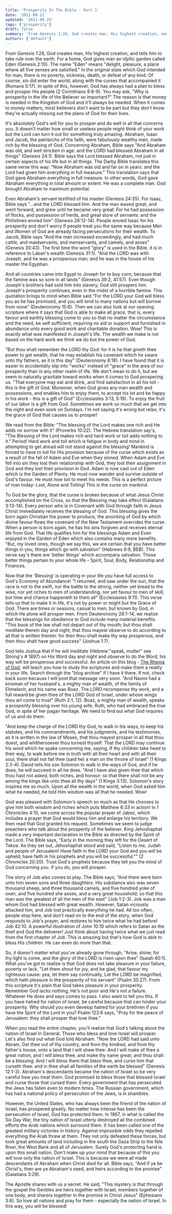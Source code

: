 ```yaml
---
title: 'Prosperity In The Bible - Part 1'
date: '2011-09-21'
updated: '2011-09-22'
tags: ['prosperity']
draft: false
summary: 'From Genesis 1:28, God creates man, His highest creation, and tells him to take rule over the earth. For a home, God gives man an idyllic garden called Eden (Genesis 2:10). The name "Eden" means "delight, pleasure, a place where all five senses are satisfied."'
authors: ['default']
---
```


From Genesis 1:28, God creates man, His highest creation, and tells him to take rule over the earth. For a home, God gives man an idyllic garden called Eden (Genesis 2:10). The name "Eden" means "delight, pleasure, a place where all five senses are satisfied." In the original state which God intended for man, there is no poverty, sickness, death, or defeat of any kind. Of course, sin did enter the world, along with the curses that accompanied it (Romans 5:17). In spite of this, however, God has always had a plan to bless and prosper His people (2 Corinthians 9:8-9). You may ask, "Why is prosperity in the life of the Believer so important?" The reason is that money is needed in the Kingdom of God and it'll always be needed. When it comes to money matters, most believers don't want to be part but they don't know they're actually missing out the plans of God for their lives.

It's absolutely God's will for you to prosper and do well in all that concerns you. It doesn't matter how small or useless people might think of your work but the Lord can turn it out for something truly amazing. Abraham, Isaac and Jacob, the patriarchs of the faith, were fabulously wealthy men, made rich by the blessing of God. Concerning Abraham, Bible says "And Abraham was old, and well stricken in age: and the LORD had blessed Abraham in all things" (Genesis 24:1). Bible says the Lord blessed Abraham, not just in certain aspects of his life but in all things. The Darby Bible translates this same verse this way: "Now Abraham was old and far on in years: and the Lord had given him everything in full measure." This translation says that God gave Abraham everything in full measure. In other words, God gave Abraham everything in total amount or extent. He was a complete man. God brought Abraham to maximum potential.

Even Abraham's servant testified of his master (Genesis 24:35). For Isaac, Bible says "...and the LORD blessed him. And the man waxed great, and went forward, and grew until he became very great: For he had possession of flocks, and possession of herds, and great store of servants: and the Philistines envied him" (Genesis 26:12-14). People envied Isaac for his prosperity and don't worry if people treat you the same way because Men and Women of God are already facing persecutions for their wealth. To Jacob, Bible says "And the man increased exceedingly, and had much cattle, and maidservants, and menservants, and camels, and asses" (Genesis 30:43). The first time the word "glory" is used in the Bible, it is in reference to Laban's wealth (Genesis 31:1). "And the LORD was with Joseph, and he was a prosperous man; and he was in the house of his master the Egyptian.

And all countries came into Egypt to Joseph for to buy corn; because that the famine was so sore in all lands" (Genesis 39:2, 41:57). Even though Joseph's brothers had sold him into slavery, God still prospers him. Joseph's prosperity continues, even in the midst of a horrible famine. This quotation brings to mind when Bible said "For the LORD your God will bless you as he has promised, and you will lend to many nations but will borrow from none" (Deuteronomy 15:6). Then we can also look at our opening scripture where it says that God is able to make all grace, that is, every favour and earthly blessing come to you so that no matter the circumstance and the need, be self sufficient, requiring no aid or support and furnished in abundance unto every good work and charitable donation. Wow! This is exactly what was manifested in Joseph's life. The wealth we make is not based on the hard work we think we do but the power of God.

"But thou shalt remember the LORD thy God: for it is he that giveth thee power to get wealth, that he may establish his covenant which he sware unto thy fathers, as it is this day" (Deuteronomy 8:18). I have found that it is easier to accidentally slip into "works" instead of "grace" in the area of our prosperity than in any other realm of life. We don't mean to do it, but we seem to naturally gravitate toward works when it comes to God prospering us. "That everyone may eat and drink, and find satisfaction in all his toil - this is the gift of God. Moreover, when God gives any man wealth and possessions, and enables him to enjoy them, to accept his lot and be happy in his work - this is a gift of God" (Ecclesiastes 3:13, 5:19). To enjoy the fruit of our labor is a gift from God. Sometimes we work so much that we get into the night and even work on Sundays. I'm not saying it's wrong but relax; it's the grace of God that causes us to prosper!

We read from the Bible: "The blessing of the Lord makes one rich and He adds no sorrow with it" (Proverbs 10:22). The Hebrew translation say's, "The Blessing of the Lord makes rich and hard work or toil adds nothing to it." Period! Hard work and toil which is fatigue in body and mind in attempting to get ahead will not stand against the blessing! Mankind is forced to have to toil for His provision because of the curse which exists as a result of the fall of Adam and Eve when they sinned. When Adam and Eve fell into sin they lost their relationship with God, they lost their assignment in God and they lost their provision in God. Adam is now cast out of Eden which is the Garden of Plenty. He must now wander and survive outside of God's favour. He must now toil to meet his needs. This is a perfect picture of man today: Lost, Alone and Toiling! This is the curse on mankind.

To God be the glory, that the curse is broken because of what Jesus Christ accomplished on the Cross, so that the Blessing may take effect (Galatians 3:13-14). Every person who is in Covenant with God through faith in Jesus Christ immediately receives the blessing of God. This blessing gives the born again Christian the power to produce, the anointing of God by which divine favour flows the covenant of the New Testament overrides the curse. When a person is born again, he has his sins forgiven and receives eternal life from God. That life qualifies him for the blessings Adam and Even enjoyed in the Garden of Eden which also contains many more benefits. "But, my loved ones, though we say this, we are certain that you have better things in you, things which go with salvation" (Hebrews 6:9, BEB). This verse say's there are 'better things' which accompany salvation. Those better things pertain to your whole life - Spirit, Soul, Body, Relationship and Finances.

Now that the 'Blessing' is operating in your life you have full access to God's Economy of Abundance! "I returned, and saw under the sun, that the race is not to the swift, nor the battle to the strong, neither yet bread to the wise, nor yet riches to men of understanding, nor yet favour to men of skill; but time and chance happeneth to them all" (Ecclesiastes 9:11). This verse tells us that to make it in life, it's not by power or might but the Grace of God. There are times or seasons, casual to men, but known by God, in which He alone will prosper men. From Deuteronomy 28:1-14, we realize that the blessings for obedience to God include many material benefits. "This book of the law shall not depart out of thy mouth; but thou shalt meditate therein day and night, that thou mayest observe to do according to all that is written therein: for then thou shalt make thy way prosperous, and then thou shalt have good success" (Joshua 1:7).

God tells Joshua that if he will meditate (Hebrew:"speak, mutter" see Strong's # 1897) on His Word day and night and observe to do the Word, his way will be prosperous and successful. An article on this blog - [The Rhema of God](the-rhema-of-god-part-1), will teach you how to study the scriptures and make them a reality in your life. Search through the "blog archive" if I have it there. If not, check back soon because I will post that message very soon. "And Naomi had a kinsman of her husband's, a mighty man of wealth, of the family of Elimelech; and his name was Boaz. The LORD recompense thy work, and a full reward be given thee of the LORD God of Israel, under whose wings thou art come to trust" (Ruth 2:1, 12). Boaz, a mighty man of wealth, speaks a prosperity blessing over his young wife, Ruth, who had embraced the true God, in spite of her pagan heritage. We need to find out what God requires of us and do them.

"And keep the charge of the LORD thy God, to walk in his ways, to keep his statutes, and his commandments, and his judgments, and his testimonies, as it is written in the law of Moses, that thou mayest prosper in all that thou doest, and whithersoever thou turnest thyself: That the LORD may continue his word which he spake concerning me, saying, If thy children take heed to their way, to walk before me in truth with all their heart and with all their soul, there shall not fail thee (said he) a man on the throne of Israel" (1 Kings 2:3-4). David tells his son Solomon to walk in the ways of God, and if he does, he will succeed in all he does. "And I have also given thee that which thou hast not asked, both riches, and honour: so that there shall not be any among the kings like unto thee all thy days" (1 Kings 3:13). Solomon's story inspires me so much. Upon all the wealth in the world, when God asked him what he needed, he told Him wisdom was all that he needed. Wow!

God was pleased with Solomon's speech so much as that He chooses to give him both wisdom and riches which puts Matthew 6:33 in action! In 1 Chronicles 4:10, we come across the popular prayer of Jabez, which includes a prayer that God would bless him and enlarge his territory. We then read that God granted his request. Sometimes we seem to judge preachers who talk about the prosperity of the believer. King Jehoshaphat made a very important declaration in the Bible as directed by the Spirit of the Lord. The Bible says, "Early in the morning they left for the Desert of Tekoa. As they set out, Jehoshaphat stood and said, "Listen to me, Judah and people of Jerusalem! Have faith in the LORD your God and you will be upheld; have faith in his prophets and you will be successful."" (2 Chronicles 20:20). Trust God's prophets because they tell you the mind of God concerning you. If you do, you will prosper.

The story of Job also comes to play. The Bible says, "And there were born unto him seven sons and three daughters. His substance also was seven thousand sheep, and three thousand camels, and five hundred yoke of oxen, and five hundred she asses, and a very great household; so that this man was the greatest of all the men of the east" (Job 1:2-3). Job was a man whom God had blessed with great wealth. However, Satan viciously attacked him, and Job lost practically everything he had. All too often, people stop here, and don't read on to the end of the story, when God responds to Job's prayer, and restores to him twice what he had before! Job 42:10. A powerful illustration of John 10:10 which refers to Satan as the thief and God the deliverer! Just think about having twice what we just read from the first chapter of Job. This is amazing but that's how God is able to bless His children. He can even do more than that.

So, it doesn't matter what you've already gone through, "Arise, shine; for thy light is come, and the glory of the LORD is risen upon thee" (Isaiah 60:1). What you've got to realize is that God does not take pleasure in your failure, poverty or lack. "Let them shout for joy, and be glad, that favour my righteous cause: yea, let them say continually, Let the LORD be magnified, which hath pleasure in the prosperity of his servant" (Psalm 35:27). From this scripture it's plain that God takes pleasure in your prosperity. Remember God lacks nothing, He's not poor and He's not a failure. Whatever He does and says comes to pass. I also want to tell you this. If you have hatred for nation of Israel, be careful because that can hinder your prosperity. Why should you even develop hatred for your brethren if you have the Spirit of the Lord in you? Psalm 122:6 says, "Pray for the peace of Jerusalem: they shall prosper that love thee."

When you read the entire chapter, you'll realize that God's talking about the nation of Israel in General. Those who bless and love Israel will prosper. Let's also find out what God told Abraham. "Now the LORD had said unto Abram, Get thee out of thy country, and from thy kindred, and from thy father's house, unto a land that I will shew thee: And I will make of thee a great nation, and I will bless thee, and make thy name great; and thou shalt be a blessing: And I will bless them that bless thee, and curse him that curseth thee: and in thee shall all families of the earth be blessed" (Genesis 12:1-3). Abraham's descendants became the nation of Israel so be very careful how you treat them. God promised to bless those that blessed Israel and curse those that cursed them. Every government that has persecuted the Jews has fallen even to modern times. The Russian government, which has had a national policy of persecution of the Jews, is in shambles.

However, the United States, who has always been the friend of the nation of Israel, has prospered greatly. No matter how intense has been the persecution of Israel, God has protected them. In 1967, in what is called the Six Day War, the tiny nation of Israel utterly destroyed all the combined efforts the Arab nations which surround them. It has been called one of the greatest military victories in history. Against impossible odds they repelled everything the Arab threw at them. They not only defeated these forces, but took great amounts of land including in the south the Gaza Strip to the Nile River, the West Bank and all of Jerusalem. Surely God's protecting hand is upon this small nation. Don't make up your mind that because of this you will love only the nation of Israel. This is because we were all made descendants of Abraham when Christ died for all. Bible says, "And if ye be Christ's, then are ye Abraham's seed, and heirs according to the promise" (Galatians 3:29).

The Apostle shares with us a secret. He said, "This mystery is that through the gospel the Gentiles are heirs together with Israel, members together of one body, and sharers together in the promise in Christ Jesus" (Ephesians 3:6). So love all nations and pray for them - especially the nation of Israel. In this way, you will be blessed!
